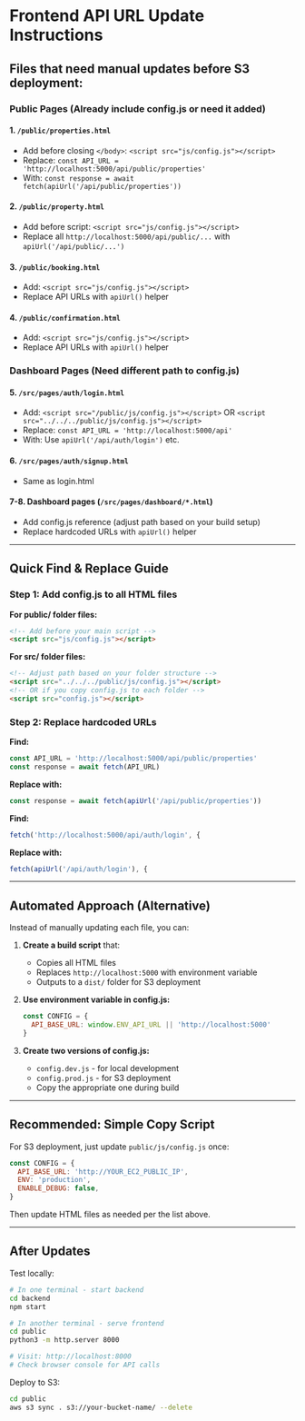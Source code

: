 # Frontend API URL Update Instructions

## Files that need manual updates before S3 deployment:

### Public Pages (Already include config.js or need it added)

#### 1. `/public/properties.html`
- Add before closing `</body>`: `<script src="js/config.js"></script>`
- Replace: `const API_URL = 'http://localhost:5000/api/public/properties'`
- With: `const response = await fetch(apiUrl('/api/public/properties'))`

#### 2. `/public/property.html`
- Add before script: `<script src="js/config.js"></script>`
- Replace all `http://localhost:5000/api/public/...` with `apiUrl('/api/public/...')`

#### 3. `/public/booking.html`
- Add: `<script src="js/config.js"></script>`
- Replace API URLs with `apiUrl()` helper

#### 4. `/public/confirmation.html`
- Add: `<script src="js/config.js"></script>`
- Replace API URLs with `apiUrl()` helper

### Dashboard Pages (Need different path to config.js)

#### 5. `/src/pages/auth/login.html`
- Add: `<script src="/public/js/config.js"></script>` OR `<script src="../../../public/js/config.js"></script>`
- Replace: `const API_URL = 'http://localhost:5000/api'`
- With: Use `apiUrl('/api/auth/login')` etc.

#### 6. `/src/pages/auth/signup.html`
- Same as login.html

#### 7-8. Dashboard pages (`/src/pages/dashboard/*.html`)
- Add config.js reference (adjust path based on your build setup)
- Replace hardcoded URLs with `apiUrl()` helper

---

## Quick Find & Replace Guide

### Step 1: Add config.js to all HTML files

**For public/ folder files:**
```html
<!-- Add before your main script -->
<script src="js/config.js"></script>
```

**For src/ folder files:**
```html
<!-- Adjust path based on your folder structure -->
<script src="../../../public/js/config.js"></script>
<!-- OR if you copy config.js to each folder -->
<script src="config.js"></script>
```

### Step 2: Replace hardcoded URLs

**Find:**
```javascript
const API_URL = 'http://localhost:5000/api/public/properties'
const response = await fetch(API_URL)
```

**Replace with:**
```javascript
const response = await fetch(apiUrl('/api/public/properties'))
```

**Find:**
```javascript
fetch('http://localhost:5000/api/auth/login', {
```

**Replace with:**
```javascript
fetch(apiUrl('/api/auth/login'), {
```

---

## Automated Approach (Alternative)

Instead of manually updating each file, you can:

1. **Create a build script** that:
   - Copies all HTML files
   - Replaces `http://localhost:5000` with environment variable
   - Outputs to a `dist/` folder for S3 deployment

2. **Use environment variable in config.js:**
   ```javascript
   const CONFIG = {
     API_BASE_URL: window.ENV_API_URL || 'http://localhost:5000'
   }
   ```

3. **Create two versions of config.js:**
   - `config.dev.js` - for local development
   - `config.prod.js` - for S3 deployment
   - Copy the appropriate one during build

---

## Recommended: Simple Copy Script

For S3 deployment, just update `public/js/config.js` once:

```javascript
const CONFIG = {
  API_BASE_URL: 'http://YOUR_EC2_PUBLIC_IP',
  ENV: 'production',
  ENABLE_DEBUG: false,
}
```

Then update HTML files as needed per the list above.

---

## After Updates

Test locally:
```bash
# In one terminal - start backend
cd backend
npm start

# In another terminal - serve frontend
cd public
python3 -m http.server 8000

# Visit: http://localhost:8000
# Check browser console for API calls
```

Deploy to S3:
```bash
cd public
aws s3 sync . s3://your-bucket-name/ --delete
```
